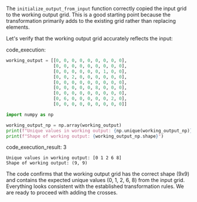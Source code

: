 The `initialize_output_from_input` function correctly copied the input grid to the working output grid.  This is a good starting point because the transformation primarily adds to the existing grid rather than replacing elements.

Let's verify that the working output grid accurately reflects the input:

code_execution:
```python
working_output = [[0, 0, 0, 0, 0, 0, 0, 0, 0],
                  [0, 0, 0, 0, 0, 0, 0, 0, 0],
                  [0, 0, 0, 0, 0, 0, 1, 0, 0],
                  [0, 0, 2, 0, 0, 0, 0, 0, 0],
                  [0, 0, 0, 0, 0, 0, 0, 0, 0],
                  [0, 0, 0, 0, 0, 8, 0, 0, 0],
                  [0, 0, 0, 0, 0, 0, 0, 0, 0],
                  [0, 6, 0, 0, 0, 0, 0, 2, 0],
                  [0, 0, 0, 0, 0, 0, 0, 0, 0]]

import numpy as np

working_output_np = np.array(working_output)
print(f"Unique values in working output: {np.unique(working_output_np)}")
print(f"Shape of working output: {working_output_np.shape}")
```

code_execution_result: 3
```
Unique values in working output: [0 1 2 6 8]
Shape of working output: (9, 9)
```

The code confirms that the working output grid has the correct shape (9x9) and contains the expected unique values (0, 1, 2, 6, 8) from the input grid.  Everything looks consistent with the established transformation rules.  We are ready to proceed with adding the crosses.


